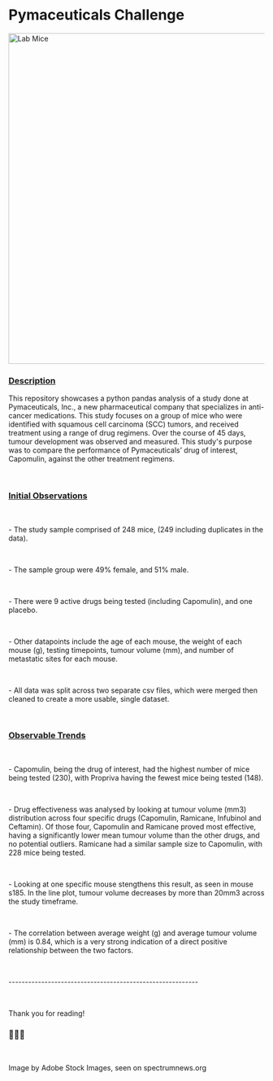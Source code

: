 <h1>Pymaceuticals Challenge</h1>
<img
        src="https://spectrumnews-web-assets.s3.amazonaws.com/wp-content/uploads/2020/01/22152014/20201214-Pogz-844.jpg"
        alt="Lab Mice"
        width="650"
      />
</br>
<h3><u>Description</u></h3>
<p>
This repository showcases a python pandas analysis of a study done at Pymaceuticals, Inc., a new pharmaceutical company that specializes in anti-cancer medications. This study focuses on a group of mice who were identified with squamous cell carcinoma (SCC) tumors, and received treatment using a range of drug regimens. Over the course of 45 days, tumour development was observed and measured. This study's purpose was to compare the performance of Pymaceuticals’ drug of interest, Capomulin, against the other treatment regimens.</p>
</br>
<h3><u>Initial Observations</u></h3>
</br>
<p>- The study sample comprised of 248 mice, (249 including duplicates in the data).</p> 
</br>
<p>- The sample group were 49% female, and 51% male.</p> 
</br>
<p>- There were 9 active drugs being tested (including Capomulin), and one placebo.</p> 
</br>
<p>- Other datapoints include the age of each mouse, the weight of each mouse (g), testing timepoints, tumour volume (mm), and number of metastatic sites for each mouse.</p> 
</br>
<p>- All data was split across two separate csv files, which were merged then cleaned to create a more usable, single dataset.</p> 
</br>
<h3><u>Observable Trends</u></h3>
</br> 
<p>- Capomulin, being the drug of interest, had the highest number of mice being tested (230), with Propriva having the fewest mice being tested (148).</p> 
</br>
<p>- Drug effectiveness was analysed by looking at tumour volume (mm3) distribution across four specific drugs (Capomulin, Ramicane, Infubinol and Ceftamin). Of those four, Capomulin and Ramicane proved most effective, having a significantly lower mean tumour volume than the other drugs, and no potential outliers. Ramicane had a similar sample size to Capomulin, with 228 mice being tested.</p> 
</br>
<p>- Looking at one specific mouse stengthens this result, as seen in mouse s185. In the line plot, tumour volume decreases by more than 20mm3 across the study timeframe.</p> 
</br>
<p>- The correlation between average weight (g) and average tumour volume (mm) is 0.84, which is a very strong indication of a direct positive relationship between the two factors.</p> 
</br>
<p>----------------------------------------------------------</p> 
</br>
<p>Thank you for reading!</p> 
<h3>🐁🐁🐁</h3>
</br>
<p>Image by Adobe Stock Images, seen on spectrumnews.org</p> 